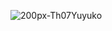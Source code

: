 ![200px-Th07Yuyuko](https://github.com/trinitarianrhapsody/trinitarianrhapsody/assets/170778538/a144b546-6dfb-4e09-b44f-2e2abdec23a7)
